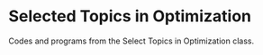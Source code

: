 # Selected Topics in Optimization

Codes and programs from the Select Topics in Optimization class.
